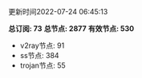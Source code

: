 更新时间2022-07-24 06:45:13

**总订阅: 73**
**总节点: 2877**
**有效节点: 530**
- v2ray节点: 91
- ss节点: 384
- trojan节点: 55
